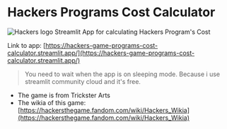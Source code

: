 # Hackers Programs Cost Calculator
![Hackers logo](https://static.wikia.nocookie.net/hackersthegame/images/9/90/Hackers_Title_1024.jpg/revision/latest/scale-to-width-down/840?cb=20160507070928)
Streamlit App for calculating Hackers Program's Cost

Link to app: [https://hackers-game-programs-cost-calculator.streamlit.app/](https://hackers-game-programs-cost-calculator.streamlit.app/)  
> You need to wait when the app is on sleeping mode. Because i use streamlit community cloud and it's free.

- The game is from Trickster Arts
- The wikia of this game: [https://hackersthegame.fandom.com/wiki/Hackers_Wikia](https://hackersthegame.fandom.com/wiki/Hackers_Wikia)
